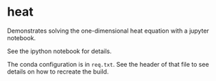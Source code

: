 heat
====

Demonstrates solving the one-dimensional heat equation with a jupyter
notebook.

See the ipython notebook for details.

The conda configuration is in `req.txt`. See the header of that file to
see details on how to recreate the build.
